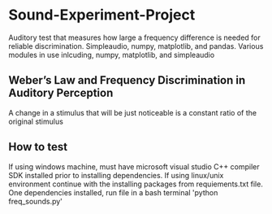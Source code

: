 # Sound-Experiment-Project
Auditory test that measures how large a frequency difference is needed for reliable discrimination. Simpleaudio, numpy, matplotlib, and pandas.
Various modules in use inlcuding, numpy, matplotlib, and simpleaudio

## Weber’s Law and Frequency Discrimination in Auditory Perception
A change in a stimulus that will be just noticeable is a constant ratio of the original stimulus

## How to test
If using windows machine, must have microsoft visual studio C++ compiler SDK installed prior to installing dependencies.
If using linux/unix environment continue with the installing packages from requiements.txt file.
One dependencies installed, run file in a bash terminal 'python freq_sounds.py'
